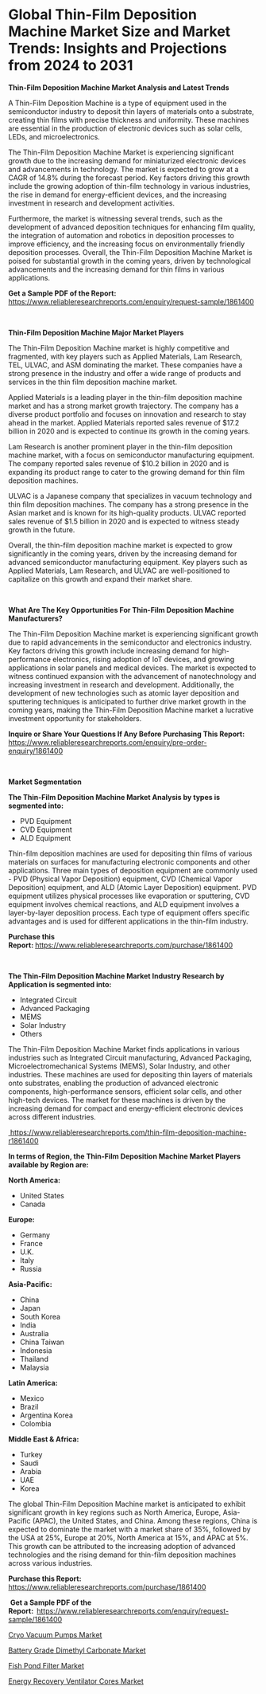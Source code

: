 <p><h1>Global Thin-Film Deposition Machine Market Size and Market Trends: Insights and Projections from 2024 to 2031</h1></p><p><strong>Thin-Film Deposition Machine Market Analysis and Latest Trends</strong></p>
<p><p>A Thin-Film Deposition Machine is a type of equipment used in the semiconductor industry to deposit thin layers of materials onto a substrate, creating thin films with precise thickness and uniformity. These machines are essential in the production of electronic devices such as solar cells, LEDs, and microelectronics.</p><p>The Thin-Film Deposition Machine Market is experiencing significant growth due to the increasing demand for miniaturized electronic devices and advancements in technology. The market is expected to grow at a CAGR of 14.8% during the forecast period. Key factors driving this growth include the growing adoption of thin-film technology in various industries, the rise in demand for energy-efficient devices, and the increasing investment in research and development activities.</p><p>Furthermore, the market is witnessing several trends, such as the development of advanced deposition techniques for enhancing film quality, the integration of automation and robotics in deposition processes to improve efficiency, and the increasing focus on environmentally friendly deposition processes. Overall, the Thin-Film Deposition Machine Market is poised for substantial growth in the coming years, driven by technological advancements and the increasing demand for thin films in various applications.</p></p>
<p><strong>Get a Sample PDF of the Report:&nbsp;</strong> <a href="https://www.reliableresearchreports.com/enquiry/request-sample/1861400">https://www.reliableresearchreports.com/enquiry/request-sample/1861400</a></p>
<p>&nbsp;</p>
<p><strong>Thin-Film Deposition Machine Major Market Players</strong></p>
<p><p>The Thin-Film Deposition Machine market is highly competitive and fragmented, with key players such as Applied Materials, Lam Research, TEL, ULVAC, and ASM dominating the market. These companies have a strong presence in the industry and offer a wide range of products and services in the thin film deposition machine market.</p><p>Applied Materials is a leading player in the thin-film deposition machine market and has a strong market growth trajectory. The company has a diverse product portfolio and focuses on innovation and research to stay ahead in the market. Applied Materials reported sales revenue of $17.2 billion in 2020 and is expected to continue its growth in the coming years.</p><p>Lam Research is another prominent player in the thin-film deposition machine market, with a focus on semiconductor manufacturing equipment. The company reported sales revenue of $10.2 billion in 2020 and is expanding its product range to cater to the growing demand for thin film deposition machines.</p><p>ULVAC is a Japanese company that specializes in vacuum technology and thin film deposition machines. The company has a strong presence in the Asian market and is known for its high-quality products. ULVAC reported sales revenue of $1.5 billion in 2020 and is expected to witness steady growth in the future.</p><p>Overall, the thin-film deposition machine market is expected to grow significantly in the coming years, driven by the increasing demand for advanced semiconductor manufacturing equipment. Key players such as Applied Materials, Lam Research, and ULVAC are well-positioned to capitalize on this growth and expand their market share.</p></p>
<p>&nbsp;</p>
<p><strong>What Are The Key Opportunities For Thin-Film Deposition Machine Manufacturers?</strong></p>
<p><p>The Thin-Film Deposition Machine market is experiencing significant growth due to rapid advancements in the semiconductor and electronics industry. Key factors driving this growth include increasing demand for high-performance electronics, rising adoption of IoT devices, and growing applications in solar panels and medical devices. The market is expected to witness continued expansion with the advancement of nanotechnology and increasing investment in research and development. Additionally, the development of new technologies such as atomic layer deposition and sputtering techniques is anticipated to further drive market growth in the coming years, making the Thin-Film Deposition Machine market a lucrative investment opportunity for stakeholders.</p></p>
<p><strong>Inquire or Share Your Questions If Any Before Purchasing This Report:</strong> <a href="https://www.reliableresearchreports.com/enquiry/pre-order-enquiry/1861400">https://www.reliableresearchreports.com/enquiry/pre-order-enquiry/1861400</a></p>
<p>&nbsp;</p>
<p><strong>Market Segmentation</strong></p>
<p><strong>The Thin-Film Deposition Machine Market Analysis by types is segmented into:</strong></p>
<p><ul><li>PVD Equipment</li><li>CVD Equipment</li><li>ALD Equipment</li></ul></p>
<p><p>Thin-film deposition machines are used for depositing thin films of various materials on surfaces for manufacturing electronic components and other applications. Three main types of deposition equipment are commonly used - PVD (Physical Vapor Deposition) equipment, CVD (Chemical Vapor Deposition) equipment, and ALD (Atomic Layer Deposition) equipment. PVD equipment utilizes physical processes like evaporation or sputtering, CVD equipment involves chemical reactions, and ALD equipment involves a layer-by-layer deposition process. Each type of equipment offers specific advantages and is used for different applications in the thin-film industry.</p></p>
<p><strong>Purchase this Report:&nbsp;</strong><a href="https://www.reliableresearchreports.com/purchase/1861400">https://www.reliableresearchreports.com/purchase/1861400</a></p>
<p>&nbsp;</p>
<p><strong>The Thin-Film Deposition Machine Market Industry Research by Application is segmented into:</strong></p>
<p><ul><li>Integrated Circuit</li><li>Advanced Packaging</li><li>MEMS</li><li>Solar Industry</li><li>Others</li></ul></p>
<p><p>The Thin-Film Deposition Machine Market finds applications in various industries such as Integrated Circuit manufacturing, Advanced Packaging, Microelectromechanical Systems (MEMS), Solar Industry, and other industries. These machines are used for depositing thin layers of materials onto substrates, enabling the production of advanced electronic components, high-performance sensors, efficient solar cells, and other high-tech devices. The market for these machines is driven by the increasing demand for compact and energy-efficient electronic devices across different industries.</p></p>
<p><a href="https://www.reliableresearchreports.com/thin-film-deposition-machine-r1861400">&nbsp;https://www.reliableresearchreports.com/thin-film-deposition-machine-r1861400</a></p>
<p><strong>In terms of Region, the Thin-Film Deposition Machine Market Players available by Region are:</strong></p>
<p>
    <p> <strong> North America: </strong>
        <ul>
            <li>United States</li>
            <li>Canada</li>
        </ul>
        </p> 
    <p> <strong> Europe: </strong>
        <ul>
            <li>Germany</li>
            <li>France</li>
            <li>U.K.</li>
            <li>Italy</li>
            <li>Russia</li>
        </ul>
        </p> 
    <p> <strong> Asia-Pacific: </strong>
        <ul>
            <li>China</li>
            <li>Japan</li>
            <li>South Korea</li>
            <li>India</li>
            <li>Australia</li>
            <li>China Taiwan</li>
            <li>Indonesia</li>
            <li>Thailand</li>
            <li>Malaysia</li>
        </ul>
        </p> 
    <p> <strong> Latin America: </strong>
        <ul>
            <li>Mexico</li>
            <li>Brazil</li>
            <li>Argentina Korea</li>
            <li>Colombia</li>
        </ul>
        </p> 
    <p> <strong> Middle East & Africa: </strong>
        <ul>
            <li>Turkey</li>
            <li>Saudi</li>
            <li>Arabia</li>
            <li>UAE</li>
            <li>Korea</li>
        </ul>
    </p>
    </p>
<p><p>The global Thin-Film Deposition Machine market is anticipated to exhibit significant growth in key regions such as North America, Europe, Asia-Pacific (APAC), the United States, and China. Among these regions, China is expected to dominate the market with a market share of 35%, followed by the USA at 25%, Europe at 20%, North America at 15%, and APAC at 5%. This growth can be attributed to the increasing adoption of advanced technologies and the rising demand for thin-film deposition machines across various industries.</p></p>
<p><strong>Purchase this Report: </strong><a href="https://www.reliableresearchreports.com/purchase/1861400">https://www.reliableresearchreports.com/purchase/1861400</a></p>
<p>&nbsp;<strong>Get a Sample PDF of the Report:&nbsp;&nbsp;</strong><a href="https://www.reliableresearchreports.com/enquiry/request-sample/1861400">https://www.reliableresearchreports.com/enquiry/request-sample/1861400</a></p>
<p><strong></strong></p>
<p><p><a href="https://github.com/Sinjinluong3e0awx2m195k76/Market-Research-Report-List-2/blob/main/cryo-vacuum-pumps-market.md">Cryo Vacuum Pumps Market</a></p><p><a href="https://skillful-vermicelli-b89.notion.site/Battery-Grade-Dimethyl-Carbonate-Market-Research-Report-Its-History-and-Forecast-2024-to-2031-d0f27878c7de4e0cac72ab80f015bbb4">Battery Grade Dimethyl Carbonate Market</a></p><p><a href="https://view.publitas.com/reportprime-1/fish-pond-filter-market-insight-market-trends-growth-forecasted-from-2024-to-2031/">Fish Pond Filter Market</a></p><p><a href="https://github.com/CliffMedina6/Market-Research-Report-List-4/blob/main/energy-recovery-ventilator-cores-market.md">Energy Recovery Ventilator Cores Market</a></p></p>